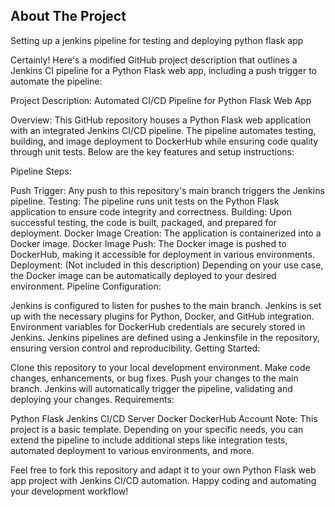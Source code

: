 <!-- ABOUT THE PROJECT -->
## About The Project
Setting up a jenkins pipeline for testing and deploying python flask app




Certainly! Here's a modified GitHub project description that outlines a Jenkins CI pipeline for a Python Flask web app, including a push trigger to automate the pipeline:

Project Description: Automated CI/CD Pipeline for Python Flask Web App

Overview:
This GitHub repository houses a Python Flask web application with an integrated Jenkins CI/CD pipeline. The pipeline automates testing, building, and image deployment to DockerHub while ensuring code quality through unit tests. Below are the key features and setup instructions:

Pipeline Steps:

Push Trigger: Any push to this repository's main branch triggers the Jenkins pipeline.
Testing: The pipeline runs unit tests on the Python Flask application to ensure code integrity and correctness.
Building: Upon successful testing, the code is built, packaged, and prepared for deployment.
Docker Image Creation: The application is containerized into a Docker image.
Docker Image Push: The Docker image is pushed to DockerHub, making it accessible for deployment in various environments.
Deployment: (Not included in this description) Depending on your use case, the Docker image can be automatically deployed to your desired environment.
Pipeline Configuration:

Jenkins is configured to listen for pushes to the main branch.
Jenkins is set up with the necessary plugins for Python, Docker, and GitHub integration.
Environment variables for DockerHub credentials are securely stored in Jenkins.
Jenkins pipelines are defined using a Jenkinsfile in the repository, ensuring version control and reproducibility.
Getting Started:

Clone this repository to your local development environment.
Make code changes, enhancements, or bug fixes.
Push your changes to the main branch.
Jenkins will automatically trigger the pipeline, validating and deploying your changes.
Requirements:

Python
Flask
Jenkins CI/CD Server
Docker
DockerHub Account
Note: This project is a basic template. Depending on your specific needs, you can extend the pipeline to include additional steps like integration tests, automated deployment to various environments, and more.

Feel free to fork this repository and adapt it to your own Python Flask web app project with Jenkins CI/CD automation. Happy coding and automating your development workflow!




